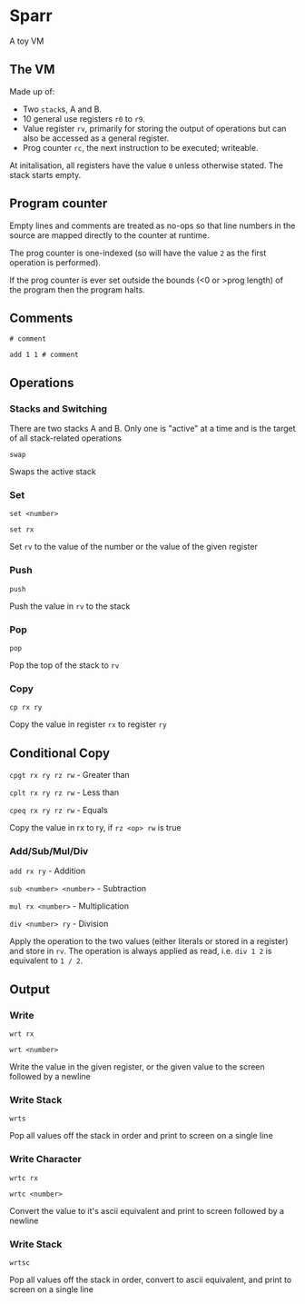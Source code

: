 # Sparr
 A toy VM

## The VM

Made up of:
- Two `stack`s, A and B.
- 10 general use registers `r0` to `r9`.
- Value register `rv`, primarily for storing the output of operations but can also be accessed as a general register.
- Prog counter `rc`, the next instruction to be executed; writeable.

At initalisation, all registers have the value `0` unless otherwise stated. The stack starts empty.

## Program counter
Empty lines and comments are treated as no-ops so that line numbers in the source are mapped directly to the counter at runtime.

The prog counter is one-indexed (so will have the value `2` as the first operation is performed).

If the prog counter is ever set outside the bounds (<0 or >prog length) of the program then the program halts.

## Comments

`# comment`

`add 1 1 # comment`

## Operations

### Stacks and Switching

There are two stacks A and B. Only one is "active" at a time and is the target of all stack-related operations

`swap`

Swaps the active stack

### Set

`set <number>`

`set rx`

Set `rv` to the value of the number or the value of the given register

### Push

`push`

Push the value in `rv` to the stack 

### Pop

`pop`

Pop the top of the stack to `rv`

### Copy

`cp rx ry`

Copy the value in register `rx` to register `ry`

## Conditional Copy

`cpgt rx ry rz rw` - Greater than

`cplt rx ry rz rw` - Less than

`cpeq rx ry rz rw` - Equals

Copy the value in rx to ry, if `rz <op> rw` is true

### Add/Sub/Mul/Div
`add rx ry` - Addition

`sub <number> <number>` - Subtraction

`mul rx <number>` - Multiplication

`div <number> ry` - Division

Apply the operation to the two values (either literals or stored in a register) and store in `rv`.
 The operation is always applied as read, i.e. `div 1 2` is equivalent to `1 / 2`.

## Output

### Write

`wrt rx`

`wrt <number>`

Write the value in the given register, or the given value to the screen followed by a newline

### Write Stack

`wrts`

Pop all values off the stack in order and print to screen on a single line

### Write Character

`wrtc rx`

`wrtc <number>`

Convert the value to it's ascii equivalent and print to screen followed by a newline

### Write Stack

`wrtsc`

Pop all values off the stack in order, convert to ascii equivalent, and print to screen on a single line